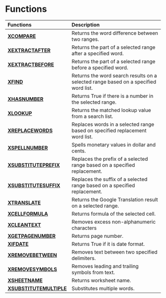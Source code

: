 # Functions

|Functions|Description|
|:--|:--|
|[**XCOMPARE**](https://github.com/therepos/msexcel/blob/main/temp/bas/XCOMPARE.bas)|Returns the word difference between two ranges.|
|[**XEXTRACTAFTER**](https://github.com/therepos/msexcel/blob/main/temp/bas/XEXTRACTAFTER.bas)|Returns the part of a selected range after a specified word.|
|[**XEXTRACTBEFORE**](https://github.com/therepos/msexcel/blob/main/temp/bas/XEXTRACTBEFORE.bas)|Returns the part of a selected range before a specified word.|
|[**XFIND**](https://github.com/therepos/msexcel/blob/main/temp/bas/XFIND.bas)|Returns the word search results on a selected range based on a specified word list.|
|[**XHASNUMBER**](https://github.com/therepos/msexcel/blob/main/temp/bas/XHASNUMBER.bas)|Returns True if there is a number in the selected range.|
|[**XLOOKUP**](https://github.com/therepos/msexcel/blob/main/temp/bas/XLOOKUP.bas)|Returns the matched lookup value from a search list.|
|[**XREPLACEWORDS**](https://github.com/therepos/msexcel/blob/main/temp/bas/XREPLACEWORDS.bas)|Replaces words in a selected range based on specified replacement word list.|
|[**XSPELLNUMBER**](https://github.com/therepos/msexcel/blob/main/temp/bas/XSPELLNUMBER.bas)|Spells monetary values in dollar and cents.|
|[**XSUBSTITUTEPREFIX**](https://github.com/therepos/msexcel/blob/main/temp/bas/XSUBSTITUTEPREFIX.bas)|Replaces the prefix of a selected range based on a specified replacement.|
|[**XSUBSTITUTESUFFIX**](https://github.com/therepos/msexcel/blob/main/temp/bas/XSUBSTITUTESUFFIX.bas)|Replaces the suffix of a selected range based on a specified replacement.|
|[**XTRANSLATE**](https://github.com/therepos/msexcel/blob/main/temp/bas/XTRANSLATE.bas)|Returns the Google Translation result on a selected range.|
|[**XCELLFORMULA**](https://github.com/therepos/msexcel/blob/main/temp/bas/XCELLFORMULA.bas)|Returns formula of the selected cell.|
|[**XCLEANTEXT**](https://github.com/therepos/msexcel/blob/main/temp/bas/XCLEANTEXT.bas)|Removes excess non-alphanumeric characters|
|[**XGETPAGENUMBER**](https://github.com/therepos/msexcel/blob/main/temp/bas/XGETPAGENUMBER.bas)|Returns page number.|
|[**XIFDATE**](https://github.com/therepos/msexcel/blob/main/temp/bas/XIFDATE.bas)|Returns True if it is date format.|
|[**XREMOVEBETWEEN**](https://github.com/therepos/msexcel/blob/main/temp/bas/XREMOVEBETWEEN.bas)|Removes text between two specified delimiters.|
|[**XREMOVESYMBOLS**](https://github.com/therepos/msexcel/blob/main/temp/bas/XREMOVESYMBOLS.bas)|Removes leading and trailing symbols from text.|
|[**XSHEETNAME**](https://github.com/therepos/msexcel/blob/main/temp/bas/XSHEETNAME.bas)|Returns worksheet name.|
|[**XSUBSTITUTEMULTIPLE**](https://github.com/therepos/msexcel/blob/main/temp/bas/XSUBSTITUTEMULTIPLE.bas)|Substitutes multiple words.|
